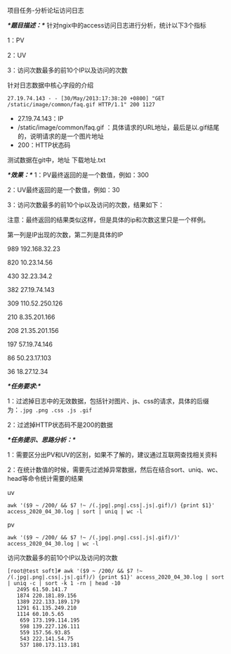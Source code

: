 项目任务-分析论坛访问日志

***\*题目描述：\****
 针对ngix中的access访问日志进行分析，统计以下3个指标

1：PV

2：UV

3：访问次数最多的前10个IP以及访问的次数

针对日志数据中核心字段的介绍

```
27.19.74.143 - - [30/May/2013:17:38:20 +0800] "GET /static/image/common/faq.gif HTTP/1.1" 200 1127
```

- 27.19.74.143：IP
- /static/image/common/faq.gif ：具体请求的URL地址，最后是以.gif结尾的，说明请求的是一个图片地址
- 200：HTTP状态码
   

测试数据在git中，地址 下载地址.txt

***\*效果：\****
 1：PV最终返回的是一个数值，例如：300

2：UV最终返回的是一个数值，例如：30

3：访问次数最多的前10个ip以及访问的次数，结果如下：

注意：最终返回的结果类似这样，但是具体的ip和次数这里只是一个样例。

第一列是IP出现的次数，第二列是具体的IP

989 192.168.32.23

820 10.23.14.56

430 32.23.34.2

382 27.19.74.143

309 110.52.250.126

210 8.35.201.166

208 21.35.201.156

197 57.19.74.146

86 50.23.17.103

36 18.27.12.34
 

***\*任务要求:\****

1：过滤掉日志中的无效数据，包括针对图片、js、css的请求，具体的后缀为：`.jpg .png .css .js .gif`

2：过滤掉HTTP状态码不是200的数据

***\*任务提示、思路分析：\****

1：需要区分出PV和UV的区别，如果不了解的，建议通过互联网查找相关资料

2：在统计数值的时候，需要先过滤掉异常数据，然后在结合sort、uniq、wc、head等命令统计需要的结果

uv

```
awk '($9 ~ /200/ && $7 !~ /(.jpg|.png|.css|.js|.gif)/) {print $1}' access_2020_04_30.log | sort | uniq | wc -l
```

pv

```
awk '($9 ~ /200/ && $7 !~ /(.jpg|.png|.css|.js|.gif)/)' access_2020_04_30.log | wc -l
```

访问次数最多的前10个IP以及访问的次数

```
[root@test soft]# awk '($9 ~ /200/ && $7 !~ /(.jpg|.png|.css|.js|.gif)/) {print $1}' access_2020_04_30.log | sort | uniq -c | sort -k 1 -rn | head -10
   2495 61.50.141.7
   1874 220.181.89.156
   1389 222.133.189.179
   1291 61.135.249.210
   1114 60.10.5.65
    659 173.199.114.195
    598 139.227.126.111
    559 157.56.93.85
    543 222.141.54.75
    537 180.173.113.181
```

